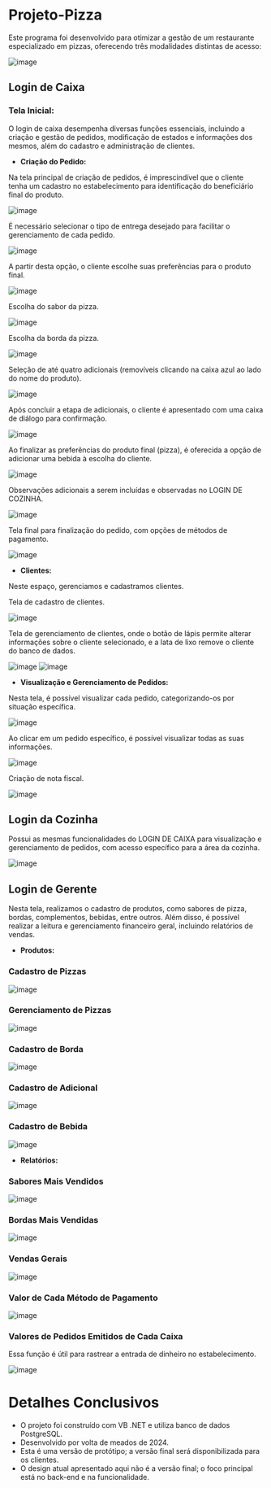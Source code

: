 # Projeto-Pizza

Este programa foi desenvolvido para otimizar a gestão de um restaurante especializado em pizzas, oferecendo três modalidades distintas de acesso:

![image](https://github.com/LukasComK/Project-Pizza/assets/70048434/2307ac52-d547-4610-8194-1b614c610d2b)

## Login de Caixa

### Tela Inicial:

O login de caixa desempenha diversas funções essenciais, incluindo a criação e gestão de pedidos, modificação de estados e informações dos mesmos, além do cadastro e administração de clientes.

- **Criação do Pedido:**
  
Na tela principal de criação de pedidos, é imprescindível que o cliente tenha um cadastro no estabelecimento para identificação do beneficiário final do produto.

![image](https://github.com/LukasComK/Project-Pizza/assets/70048434/dfdff15e-c48e-4694-9ebd-1c919263ed3a)

É necessário selecionar o tipo de entrega desejado para facilitar o gerenciamento de cada pedido.

![image](https://github.com/LukasComK/Project-Pizza/assets/70048434/c12c44fb-d273-4666-8072-d2e7839a1e3a)

A partir desta opção, o cliente escolhe suas preferências para o produto final.

![image](https://github.com/LukasComK/Project-Pizza/assets/70048434/87d6f8a4-5224-4046-8b16-45f152fa3709)

Escolha do sabor da pizza.

![image](https://github.com/LukasComK/Project-Pizza/assets/70048434/942cba74-9662-46f7-8d90-6246b4baed19)

Escolha da borda da pizza.

![image](https://github.com/LukasComK/Project-Pizza/assets/70048434/9c9ce8f2-5933-4df6-bb05-e8c4e2a38831)

Seleção de até quatro adicionais (removíveis clicando na caixa azul ao lado do nome do produto).

![image](https://github.com/LukasComK/Project-Pizza/assets/70048434/73807c99-ab08-47f2-bbdb-50008e78c7bc)

Após concluir a etapa de adicionais, o cliente é apresentado com uma caixa de diálogo para confirmação.

![image](https://github.com/LukasComK/Project-Pizza/assets/70048434/d45f577a-be98-456a-ad79-9f40383dc9e0)

Ao finalizar as preferências do produto final (pizza), é oferecida a opção de adicionar uma bebida à escolha do cliente.

![image](https://github.com/LukasComK/Project-Pizza/assets/70048434/30819e05-fcda-4e7c-bd0c-f4b5248fa15b)

Observações adicionais a serem incluídas e observadas no LOGIN DE COZINHA.

![image](https://github.com/LukasComK/Project-Pizza/assets/70048434/0ff5f423-39f1-4e51-bffd-b871606997d8)

Tela final para finalização do pedido, com opções de métodos de pagamento.

![image](https://github.com/LukasComK/Project-Pizza/assets/70048434/3ec462ef-2d2d-42c0-a010-7e34547d94d0)

- **Clientes:**

Neste espaço, gerenciamos e cadastramos clientes.

Tela de cadastro de clientes.

![image](https://github.com/LukasComK/Project-Pizza/assets/70048434/a2646756-27ea-4baa-bcd7-bc983223cc4f)

Tela de gerenciamento de clientes, onde o botão de lápis permite alterar informações sobre o cliente selecionado, e a lata de lixo remove o cliente do banco de dados.

![image](https://github.com/LukasComK/Project-Pizza/assets/70048434/6bc98bdf-dd74-4f0b-a7c1-4da640027145)
![image](https://github.com/LukasComK/Project-Pizza/assets/70048434/50b6f4cb-1128-4fde-b501-666a650fd970)

- **Visualização e Gerenciamento de Pedidos:**

Nesta tela, é possível visualizar cada pedido, categorizando-os por situação específica.

![image](https://github.com/LukasComK/Project-Pizza/assets/70048434/1da2604d-47cf-488f-91f1-9dfd7501f642)

Ao clicar em um pedido específico, é possível visualizar todas as suas informações.

![image](https://github.com/LukasComK/Project-Pizza/assets/70048434/111fbc24-7016-43c2-808b-49be6ea32e8c)

Criação de nota fiscal.

![image](https://github.com/LukasComK/Project-Pizza/assets/70048434/35318ae3-e326-471d-85ab-df691f2c680f)

## Login da Cozinha

Possui as mesmas funcionalidades do LOGIN DE CAIXA para visualização e gerenciamento de pedidos, com acesso específico para a área da cozinha.

![image](https://github.com/LukasComK/Project-Pizza/assets/70048434/53411041-043d-4f80-96c2-321cffc3946b)

## Login de Gerente

Nesta tela, realizamos o cadastro de produtos, como sabores de pizza, bordas, complementos, bebidas, entre outros. Além disso, é possível realizar a leitura e gerenciamento financeiro geral, incluindo relatórios de vendas.

- **Produtos:**

### Cadastro de Pizzas

![image](https://github.com/LukasComK/Project-Pizza/assets/70048434/7edbaa3b-26aa-4b3d-875a-8febc09333da)

### Gerenciamento de Pizzas

![image](https://github.com/LukasComK/Project-Pizza/assets/70048434/8ed89caf-d122-42f8-bd6f-237f56199e2d)

### Cadastro de Borda

![image](https://github.com/LukasComK/Project-Pizza/assets/70048434/a167a77a-4df7-4908-a3a9-0bbbc553581d)

### Cadastro de Adicional

![image](https://github.com/LukasComK/Project-Pizza/assets/70048434/f412026d-c4c0-4125-8d5f-cbab5bd7c704)

### Cadastro de Bebida

![image](https://github.com/LukasComK/Project-Pizza/assets/70048434/9810e15c-63ed-4844-a9a1-2e9952fa8e35)

- **Relatórios:**

### Sabores Mais Vendidos

![image](https://github.com/LukasComK/Project-Pizza/assets/70048434/e9573633-5a70-4c93-a3df-4fc07705f7f7)

### Bordas Mais Vendidas

![image](https://github.com/LukasComK/Project-Pizza/assets/70048434/dfb83991-d81d-4b59-8c8c-5e6aeb473985)

### Vendas Gerais

![image](https://github.com/LukasComK/Project-Pizza/assets/70048434/d1732fb6-42a4-4192-9cab-959391f7f995)

### Valor de Cada Método de Pagamento

![image](https://github.com/LukasComK/Project-Pizza/assets/70048434/2b5d0646-9c45-4d0b-b8c0-17c10d691419)

### Valores de Pedidos Emitidos de Cada Caixa

Essa função é útil para rastrear a entrada de dinheiro no estabelecimento.

![image](https://github.com/LukasComK/Project-Pizza/assets/70048434/ba521544-6d80-4208-a724-a689a4d4117b)

# Detalhes Conclusivos

- O projeto foi construído com VB .NET e utiliza banco de dados PostgreSQL.
- Desenvolvido por volta de meados de 2024.
- Esta é uma versão de protótipo; a versão final será disponibilizada para os clientes.
- O design atual apresentado aqui não é a versão final; o foco principal está no back-end e na funcionalidade.
